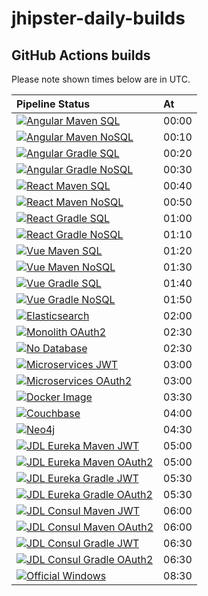 # jhipster-daily-builds

## GitHub Actions builds

Please note shown times below are in UTC.

| Pipeline Status                                                                | At    |
| :----------------------------------------------------------------------------- | :---- |
| [![Angular Maven SQL][github-angular-maven-sql]][github-actions]               | 00:00 |
| [![Angular Maven NoSQL][github-angular-maven-nosql]][github-actions]           | 00:10 |
| [![Angular Gradle SQL][github-angular-gradle-sql]][github-actions]             | 00:20 |
| [![Angular Gradle NoSQL][github-angular-gradle-nosql]][github-actions]         | 00:30 |
| [![React Maven SQL][github-react-maven-sql]][github-actions]                   | 00:40 |
| [![React Maven NoSQL][github-react-maven-nosql]][github-actions]               | 00:50 |
| [![React Gradle SQL][github-react-gradle-sql]][github-actions]                 | 01:00 |
| [![React Gradle NoSQL][github-react-gradle-nosql]][github-actions]             | 01:10 |
| [![Vue Maven SQL][github-vue-maven-sql]][github-actions]                       | 01:20 |
| [![Vue Maven NoSQL][github-vue-maven-nosql]][github-actions]                   | 01:30 |
| [![Vue Gradle SQL][github-vue-gradle-sql]][github-actions]                     | 01:40 |
| [![Vue Gradle NoSQL][github-vue-gradle-nosql]][github-actions]                 | 01:50 |
| [![Elasticsearch][github-elasticsearch]][github-actions]                       | 02:00 |
| [![Monolith OAuth2][github-monolith-oauth2]][github-actions]                   | 02:30 |
| [![No Database][github-no-database]][github-actions]                           | 02:30 |
| [![Microservices JWT][github-ms-jwt]][github-actions]                          | 03:00 |
| [![Microservices OAuth2][github-ms-oauth2]][github-actions]                    | 03:00 |
| [![Docker Image][github-docker-image]][github-actions]                         | 03:30 |
| [![Couchbase][github-couchbase]][github-actions]                               | 04:00 |
| [![Neo4j][github-neo4j]][github-actions]                                       | 04:30 |
| [![JDL Eureka Maven JWT][github-jdl-eureka-maven-jwt]][github-actions]         | 05:00 |
| [![JDL Eureka Maven OAuth2][github-jdl-eureka-maven-oauth2]][github-actions]   | 05:00 |
| [![JDL Eureka Gradle JWT][github-jdl-eureka-gradle-jwt]][github-actions]       | 05:30 |
| [![JDL Eureka Gradle OAuth2][github-jdl-eureka-gradle-oauth2]][github-actions] | 05:30 |
| [![JDL Consul Maven JWT][github-jdl-consul-maven-jwt]][github-actions]         | 06:00 |
| [![JDL Consul Maven OAuth2][github-jdl-consul-maven-oauth2]][github-actions]   | 06:00 |
| [![JDL Consul Gradle JWT][github-jdl-consul-gradle-jwt]][github-actions]       | 06:30 |
| [![JDL Consul Gradle OAuth2][github-jdl-consul-gradle-oauth2]][github-actions] | 06:30 |
| [![Official Windows][github-official-windows]][github-actions]                 | 08:30 |

[github-actions]: https://github.com/hipster-labs/jhipster-daily-builds/actions
[github-angular-maven-sql]: https://github.com/hipster-labs/jhipster-daily-builds/workflows/Angular%20Maven%20SQL/badge.svg
[github-angular-maven-nosql]: https://github.com/hipster-labs/jhipster-daily-builds/workflows/Angular%20Maven%20NoSQL/badge.svg
[github-angular-gradle-sql]: https://github.com/hipster-labs/jhipster-daily-builds/workflows/Angular%20Gradle%20SQL/badge.svg
[github-angular-gradle-nosql]: https://github.com/hipster-labs/jhipster-daily-builds/workflows/Angular%20Gradle%20NoSQL/badge.svg
[github-react-maven-sql]: https://github.com/hipster-labs/jhipster-daily-builds/workflows/React%20Maven%20SQL/badge.svg
[github-react-maven-nosql]: https://github.com/hipster-labs/jhipster-daily-builds/workflows/React%20Maven%20NoSQL/badge.svg
[github-react-gradle-sql]: https://github.com/hipster-labs/jhipster-daily-builds/workflows/React%20Gradle%20SQL/badge.svg
[github-react-gradle-nosql]: https://github.com/hipster-labs/jhipster-daily-builds/workflows/React%20Gradle%20NoSQL/badge.svg
[github-vue-maven-sql]: https://github.com/hipster-labs/jhipster-daily-builds/workflows/Vue%20Maven%20SQL/badge.svg
[github-vue-maven-nosql]: https://github.com/hipster-labs/jhipster-daily-builds/workflows/Vue%20Maven%20NoSQL/badge.svg
[github-vue-gradle-sql]: https://github.com/hipster-labs/jhipster-daily-builds/workflows/Vue%20Gradle%20SQL/badge.svg
[github-vue-gradle-nosql]: https://github.com/hipster-labs/jhipster-daily-builds/workflows/Vue%20Gradle%20NoSQL/badge.svg
[github-elasticsearch]: https://github.com/hipster-labs/jhipster-daily-builds/workflows/Elasticsearch/badge.svg
[github-monolith-oauth2]: https://github.com/hipster-labs/jhipster-daily-builds/workflows/Monolith%20OAuth%202.0/badge.svg
[github-no-database]: https://github.com/hipster-labs/jhipster-daily-builds/workflows/No%20Database/badge.svg
[github-ms-jwt]: https://github.com/hipster-labs/jhipster-daily-builds/workflows/Microservices%20JWT/badge.svg
[github-ms-oauth2]: https://github.com/hipster-labs/jhipster-daily-builds/workflows/Microservices%20OAuth%202.0/badge.svg
[github-docker-image]: https://github.com/hipster-labs/jhipster-daily-builds/workflows/Docker%20Image/badge.svg
[github-couchbase]: https://github.com/hipster-labs/jhipster-daily-builds/workflows/Couchbase/badge.svg
[github-neo4j]: https://github.com/hipster-labs/jhipster-daily-builds/workflows/Neo4j/badge.svg
[github-jdl-eureka-maven-jwt]: https://github.com/hipster-labs/jhipster-daily-builds/workflows/JDL%20Eureka%20Maven%20JWT/badge.svg
[github-jdl-eureka-maven-oauth2]: https://github.com/hipster-labs/jhipster-daily-builds/workflows/JDL%20Eureka%20Maven%20OAuth2/badge.svg
[github-jdl-eureka-gradle-jwt]: https://github.com/hipster-labs/jhipster-daily-builds/workflows/JDL%20Eureka%20Gradle%20JWT/badge.svg
[github-jdl-eureka-gradle-oauth2]: https://github.com/hipster-labs/jhipster-daily-builds/workflows/JDL%20Eureka%20Gradle%20OAuth2/badge.svg
[github-jdl-consul-maven-jwt]: https://github.com/hipster-labs/jhipster-daily-builds/workflows/JDL%20Consul%20Maven%20JWT/badge.svg
[github-jdl-consul-maven-oauth2]: https://github.com/hipster-labs/jhipster-daily-builds/workflows/JDL%20Consul%20Maven%20OAuth2/badge.svg
[github-jdl-consul-gradle-jwt]: https://github.com/hipster-labs/jhipster-daily-builds/workflows/JDL%20Consul%20Gradme%20JWT/badge.svg
[github-jdl-consul-gradle-oauth2]: https://github.com/hipster-labs/jhipster-daily-builds/workflows/JDL%20Consul%20Gradle%20OAuth2/badge.svg
[github-official-windows]: https://github.com/hipster-labs/jhipster-daily-builds/workflows/Official%20Windows/badge.svg
